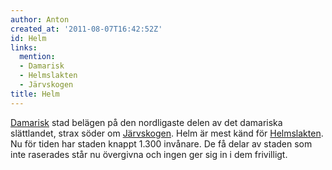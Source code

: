 ```yaml
---
author: Anton
created_at: '2011-08-07T16:42:52Z'
id: Helm
links:
  mention:
  - Damarisk
  - Helmslakten
  - Järvskogen
title: Helm
---
```


[Damarisk] stad belägen på den nordligaste delen av det damariska slättlandet, strax söder om
[Järvskogen]. Helm är mest känd för [Helmslakten]. Nu för tiden har staden knappt 1.300 invånare. De
få delar av staden som inte raserades står nu övergivna och ingen ger sig in i dem frivilligt.

  [Damarisk]: Damarisk
  [Järvskogen]: Järvskogen
  [Helmslakten]: Helmslakten
